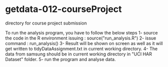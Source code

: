 # getdata-012-courseProject
directory for course project submission

To run the analysis program, you have to follow the below steps
1- source the code in the R environment issuing : source("run_analysis.R")
2- issue command : run_analysis()
3- Result will be shown on screen as well as it will get written to tidyDataAssignment.txt in current working directory.
4- The data from samsung should be in current working directory in "UCI HAR Dataset" folder.
5- run the program and analyse data.

